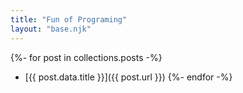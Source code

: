 ```yaml
---
title: "Fun of Programing"
layout: "base.njk"
---
```


{%- for post in collections.posts -%}
  - [{{ post.data.title }}]({{ post.url }})
{%- endfor -%}